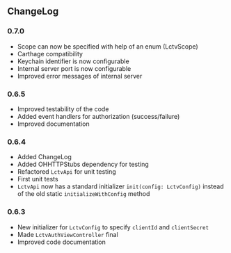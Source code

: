 ## ChangeLog

### 0.7.0

- Scope can now be specified with help of an enum (LctvScope)
- Carthage compatibility
- Keychain identifier is now configurable
- Internal server port is now configurable
- Improved error messages of internal server

### 0.6.5

- Improved testability of the code
- Added event handlers for authorization (success/failure)
- Improved documentation

### 0.6.4

- Added ChangeLog
- Added OHHTTPStubs dependency for testing
- Refactored `LctvApi` for unit testing
- First unit tests
- `LctvApi` now has a standard initializer `init(config: LctvConfig)` instead
of the old static `initializeWithConfig` method

### 0.6.3

- New initializer for `LctvConfig` to specify `clientId` and `clientSecret`
- Made `LctvAuthViewController` final
- Improved code documentation
